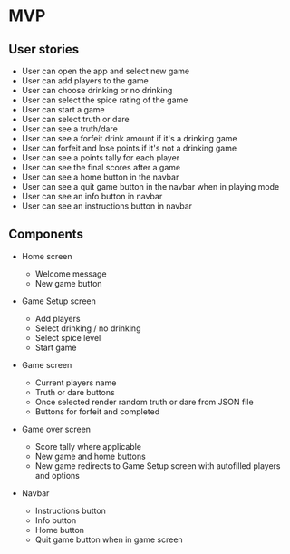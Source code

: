 # MVP

## User stories

- User can open the app and select new game
- User can add players to the game
- User can choose drinking or no drinking
- User can select the spice rating of the game 
- User can start a game
- User can select truth or dare
- User can see a truth/dare
- User can see a forfeit drink amount if it's a drinking game
- User can forfeit and lose points if it's not a drinking game
- User can see a points tally for each player
- User can see the final scores after a game
- User can see a home button in the navbar
- User can see a quit game button in the navbar when in playing mode
- User can see an info button in navbar
- User can see an instructions button in navbar

## Components

- Home screen
    - Welcome message
    - New game button

- Game Setup screen
    - Add players
    - Select drinking / no drinking
    - Select spice level
    - Start game

- Game screen
    - Current players name
    - Truth or dare buttons
    - Once selected render random truth or dare from JSON file
    - Buttons for forfeit and completed

- Game over screen
    - Score tally where applicable
    - New game and home buttons
    - New game redirects to Game Setup screen with autofilled players and options

- Navbar
    - Instructions button
    - Info button
    - Home button 
    - Quit game button when in game screen
